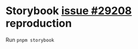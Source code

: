 # Storybook [issue #29208][issue] reproduction

Run `pnpm storybook`

[issue]: https://github.com/storybookjs/storybook/issues/22828

